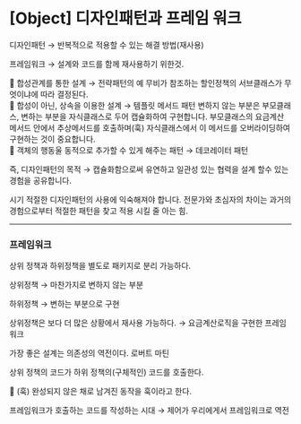 # [Object] 디자인패턴과 프레임 워크

디자인패턴 → 반복적으로 적용할 수 있는 해결 방법(재사용)

프레임워크 → 설계와 코드를 함께 재사용하기 위한것.

<aside>
📌 합성관계를 통한 설계 → 전략패턴의 예
무비가 참조하는 할인정책의 서브클래스가 무엇이냐에 따라 결정된다.

</aside>

<aside>
📌 합성이 아닌, 상속을 이용한 설계 → 템플릿 메서드 패턴
변하지 않는 부분은 부모클래스, 변하는 부분을 자식클래스로 두어 캡슐화하여 구현합니다.
부모클래스의 요금계산 메서드 안에서 추상메서드를 호출하며(훅) 자식클래스에서 이 메서드를 오버라이딩하여 구현하는 것이 중요합니다.

</aside>

<aside>
📌 객체의 행동울 동적으로 추가할 수 있게 해주는 패턴 → 데코레이터 패턴

</aside>

즉, 디자인패턴의 목적 → 캡슐화함으로써 유연하고 일관성 있는 협력을 설계 할수 있는 경험을 공유합니다.

시기 적절한 디자인패턴의 사용에 익숙해져야 합니다. 전문가와 초심자의 차이는 과거의 경험으로부터 적절한 패턴을 찾고 적용 시킬 줄 아는 힘.

---

### 프레임워크

상위 정책과 하위정책을 별도로 패키지로 분리 가능하다. 

상위정책 → 마찬가지로 변하지 않는 부분

하위정책 → 변하는 부분으로 구현

상위정책은 보다 더 많은 상황에서 재사용 가능하다. →  요금계산로직을 구현한 프레임워크

가장 좋은 설계는 의존성의 역전이다. 로버트 마틴

상위 정책의 코드가 하위 정책의(구체적인) 코드를 호출한다.

<aside>
📌 (훅) 완성되지 않은 채로 남겨진 동작을 훅이라고 한다.

</aside>

프레임워크가 호출하는 코드를 작성하는 시대 → 제어가 우리에게서 프레임워크로 역전
